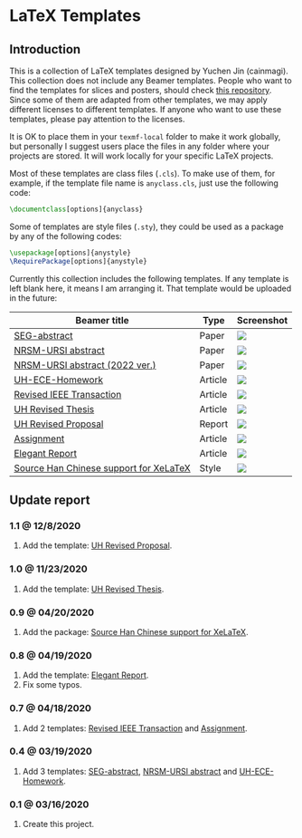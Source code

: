 # LaTeX Templates

## Introduction

This is a collection of LaTeX templates designed by Yuchen Jin (cainmagi). This collection does not include any Beamer templates. People who want to find the templates for slices and posters, should check [this repository][git-beamer]. Since some of them are adapted from other templates, we may apply different licenses to different templates. If anyone who want to use these templates, please pay attention to the licenses.

It is OK to place them in your `texmf-local` folder to make it work globally, but personally I suggest users place the files in any folder where your projects are stored. It will work locally for your specific LaTeX projects.

Most of these templates are class files (`.cls`). To make use of them, for example, if the template file name is `anyclass.cls`, just use the following code:

```latex
\documentclass[options]{anyclass}
```

Some of templates are style files (`.sty`), they could be used as a package by any of the following codes:

```latex
\usepackage[options]{anystyle}
\RequirePackage[options]{anystyle}
```

Currently this collection includes the following templates. If any template is left blank here, it means I am arranging it. That template would be uploaded in the future:

| Beamer title | Type | Screenshot|
| ----- | ----- | ----- |
| [SEG-abstract][ex-seg-abstract]                   | Paper   | [![][fig-seg-abstract]][ex-seg-abstract] |
| [NRSM-URSI abstract][ex-ursi]                     | Paper   | [![][fig-ursi]][ex-ursi]                 |
| [NRSM-URSI abstract (2022 ver.)][ex-ursi2022]     | Paper   | [![][fig-ursi2022]][ex-ursi2022]         |
| [UH-ECE-Homework][ex-ecehw]                       | Article | [![][fig-ecehw]][ex-ecehw]               |
| [Revised IEEE Transaction][ex-ieeerev]            | Article | [![][fig-ieeerev]][ex-ieeerev]           |
| [UH Revised Thesis][ex-uhthesis]                  | Article | [![][fig-uhthesis]][ex-uhthesis]                   |
| [UH Revised Proposal][ex-uhproposal]              | Report  | [![][fig-uhproposal]][ex-uhproposal]                   |
| [Assignment][ex-cka]                              | Article | [![][fig-cka]][ex-cka]                   |
| [Elegant Report][ex-ckegr]                        | Article | [![][fig-ckegr]][ex-ckegr]               |
| [Source Han Chinese support for XeLaTeX][ex-shan] | Style   | [![][fig-shan]][ex-shan]                 |

## Update report

### 1.1 @ 12/8/2020

1. Add the template: [UH Revised Proposal][ex-uhproposal].

### 1.0 @ 11/23/2020

1. Add the template: [UH Revised Thesis][ex-uhthesis].

### 0.9 @ 04/20/2020

1. Add the package: [Source Han Chinese support for XeLaTeX][ex-shan].

### 0.8 @ 04/19/2020

1. Add the template: [Elegant Report][ex-ckegr].
2. Fix some typos.

### 0.7 @ 04/18/2020

1. Add 2 templates: [Revised IEEE Transaction][ex-ieeerev] and [Assignment][ex-cka].

### 0.4 @ 03/19/2020

1. Add 3 templates: [SEG-abstract][ex-seg-abstract], [NRSM-URSI abstract][ex-ursi] and [UH-ECE-Homework][ex-ecehw].

### 0.1 @ 03/16/2020

1. Create this project.

[git-beamer]:https://github.com/cainmagi/UH-beamer-templates

[ex-seg-abstract]:../../tree/SEG-abstract
[ex-ursi]:../../tree/URSI
[ex-ursi2022]:../../tree/URSI2022
[ex-ecehw]:../../tree/ECE-homework
[ex-ieeerev]:../../tree/ieeerev
[ex-uhthesis]:../../tree/uhrevthesis
[ex-uhproposal]:../../tree/uhrevproposal
[ex-cka]:../../tree/assignment
[ex-ckegr]:../../tree/elegant-report
[ex-shan]:../../tree/sourcehan
[fig-seg-abstract]:./display/seg-abs.png
[fig-ursi]:./display/ursi.png
[fig-ursi2022]:./display/ursi2022.png
[fig-ecehw]:./display/ecehw.png
[fig-ieeerev]:./display/ieeerev.png
[fig-uhthesis]:./display/uhthesis.png
[fig-uhproposal]:./display/uhproposal.png
[fig-cka]:./display/cka.png
[fig-ckegr]:./display/ckegr.png
[fig-shan]:./display/shan.png